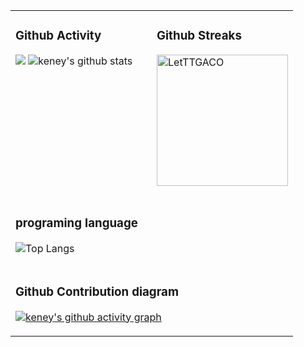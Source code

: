 
<table style="border-collapse:collapse;">
  
<tr>
<td valign="top"  width="35%">
<h3>Github Activity</h3>
<p style="img{display:block;margin:0 auto;}">

[![](https://activity-graph.herokuapp.com/graph?username=mynxg&theme=tokyonight)](https://github.com/ashutosh00710/github-readme-activity-graph)
![keney's github stats](https://github-readme-stats.vercel.app/api?username=mynxg&show_icons=true&theme=tokyonight)
</p>

</td>
<td valign="top"  width="60%">
<h3>Github Streaks </h3>

  
<p><img src="https://github-readme-streak-stats.herokuapp.com/?user=mynxg&theme=black-ice&hide_border=true&stroke=0000&background=0D1117&ring=e05397&fire=e05397&currStreakLabel=e05397&bg_color=30,e96443,904e95&title_color=fff&text_color=fff" alt="LetTTGACO" style="height: 210px" /></p>
</td>
</tr>

<tr>
<td valign="middle"  width="50%">

### programing language

![Top Langs](https://github-readme-stats.vercel.app/api/top-langs/?username=mynxg&langs_count=6&theme=tokyonight)

</td>
<td valign="top"  width="50%">

</td>
</tr>
 <tr>
<td colspan="2">

### Github Contribution diagram

[![keney's github activity graph](https://github-readme-activity-graph.cyclic.app/graph?username=mynxg&theme=vue)](https://github.com/ashutosh00710/github-readme-activity-graph)
 
</td>
</tr>
</table>